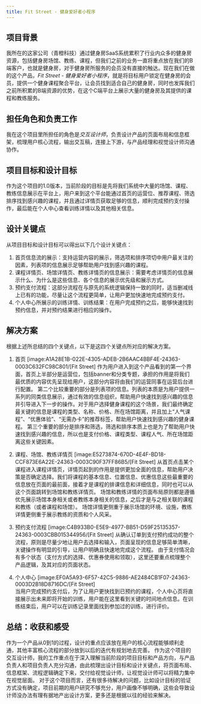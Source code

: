 ```yaml
---
title: Fit Street - 健身爱好者小程序
---
```


## 项目背景
我所在的这家公司（青橙科技）通过健身房SaaS系统累积了行业内众多的健身房资源，包括健身房场馆、教练、课程，但我们之前的业务一直将重点放在我们的B端客户，也就是健身房，对于健身房所服务的会员没有直接的触达。现在我们在做的这个产品，*Fit Street - 健身爱好者小程序*，就是将目标用户锁定在健身房的会员，提供一个健身课程聚合平台，让会员找到适合自己的健身房，同时也发挥我们之前所积累的B端资源的优势，在这个C端平台上展示大量的健身房及其提供的课程和教练服务。

## 担任角色和负责工作
我在这个项目里所担任的角色是*交互设计师*，负责设计产品的页面布局和信息框架，梳理用户核心流程，输出交互稿，连接上下游，与产品经理和视觉设计师沟通协作。

## 项目目标和设计目标
作为这个项目的1.0版本，当前阶段的目标是先将我们系统中大量的场馆、课程、教练信息展示在平台上，用户来到这个平台能通过首页的运营位、推荐课程、筛选排序找到感兴趣的课程，并且通过详情页获取足够的信息，顺利完成预约支付操作，最后能在个人中心查看训练详情以及其他相关信息。

## 设计关键点
从项目目标和设计目标可以得出以下几个设计关键点：
1. 首页信息流的展示：支持运营内容的展示，筛选项和排序项切中用户最关注的因素，列表项的信息展示足够帮助用户找到感兴趣的课程。
2. 课程详情页、场馆详情页、教练详情页的信息展示：需要考虑详情页的信息展示什么、为什么是这些信息、各个信息的展示优先级和展示方式。
3. 预约支付流程：这部分流程在与原先的系统逻辑保持一致的同时，适当删减线上已有的功能，尽量让这个流程更简单，让用户更加快速地完成预约支付。
4. 个人中心所展示的训练详情、训练结果：在用户完成预约之后，能够快速找到预约信息，并对预约结果进行相应的操作。

## 解决方案
根据上述所总结的四个关键点，以下是这四个关键点所对应的解决方案。

1. 首页
[image:A1A28E1B-022E-4305-ADEB-2B6AAC4BBF4E-24363-0003C632FC98C801/[Fit Street] 
作为用户进入到这个产品看到的第一个界面，首页上半部分是运营位，包括banner和分类专题，承担的作用是将我们最优质的内容优先呈现给用户，这部分内容将由我们的运营同事在运营后台进行配置。
第二个比较重要的部分是列表项的信息。列表的本质是为用户提供一系列的同类信息展示，通过有效的信息组织，帮助用户快速找到感兴趣的信息并引导进入下一步的操作。对于用户选择健身课程的这个场景，我们最终确定最关键的信息是课程的类型、名称、价格、所在场馆距离，并且加上“人气课程”、“优惠体验”、“无需办卡”的推荐标签，帮助用户快速找到感兴趣的健身课程。
第三个重要的部分是排序和筛选，筛选和排序本质上也是为了帮助用户快速找到感兴趣的信息，所以也是支付价格、课程类型、课程人气、所在场馆距离这些关键因素。

2. 课程、场馆、教练详情页
[image:E5273874-670D-4E4F-BD18-CCF873E6A22E-24363-0003C90F37FF86B5/[Fit Street] 
从首页点击某个课程进入课程详情页，详情页起到的作用是提供更加全面的信息，帮助用户决策是否确定选择。我们将课程的基本信息、位置信息、优惠信息这些最重要的信息放在页面的最前面，接着才是课程的排课信息和详细信息，同时也可以从这个页面跳转到场馆和教练详情页。
场馆和教练详情的页面布局原则都是遵循优先展示场馆本身相关或者教练本身相关的信息，之后才是与之相关联的课程和教练（或者课程和场馆）。 
场馆详情更侧重于展示场馆的环境、设施，教练详情更侧重于展示教练的资质和个人风采。

3. 预约支付流程
[image:C4B933B0-E5E9-4977-BB51-D59F25135357-24363-0003CBB015344956/[Fit Street] 
从确认订单到支付预约成功的整个流程，原则是尽量少地让用户去选择和输入，页面呈现的信息足够简单清晰，关键操作有明显的引导，让用户明确且快速地完成这个流程。
由于支付情况会有多个状态（支付方式的选择、优惠券使用和领取），这里还要重点梳理整个产品逻辑，及其对应的页面状态。

4. 个人中心
[image:EF0A5A93-6F57-42C5-9886-AE2484CB1F07-24363-0003D2B18D8716DC/[Fit Street]    
当用户完成预约支付后，为了让用户更快找到已预约的课程，个人中心页将直接展示出未来即将开始的训练，用户能在这里看到关键的时间地点信息。在训练结束后，用户可以在训练记录里面找到参加过的训练，进行评价。

## 总结：收获和感受
作为一个产品从0到1的过程，设计的重点应该放在用户的核心流程能够顺利走通，其他丰富核心流程的部分放到以后的迭代有规划地去完善。
作为这个项目的交互设计师，我的工作重点在于深入理解当前阶段的项目目标和产品方向，与产品负责人和项目负责人充分沟通，由此梳理出设计目标和设计关键点，将页面布局、信息框架、流程逻辑确定下来，交付给视觉设计师，让视觉设计师可以将精力集中在视觉层面。
对于这个项目而言，还有很多待解决的问题，比如设计目标的验证方式没有确定，项目前期的用户研究不够充分，用户画像不够明确，这些会导致设计师没办法有理有据地产出设计方案，更多还是根据以往的经验来解决。